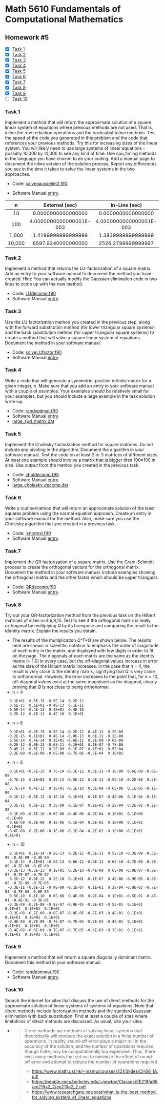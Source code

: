 # Math 5610 Fundamentals of Computational Mathematics

## Homework #5

- [x] [Task 1](#task-1)
- [x] [Task 2](#task-2)
- [x] [Task 3](#task-3)
- [x] [Task 4](#task-4)
- [x] [Task 5](#task-5)
- [x] [Task 6](#task-6)
- [x] [Task 7](#task-7)
- [x] [Task 8](#task-8)
- [x] [Task 9](#task-9)
- [ ] [Task 10](#task-10)

### Task 1
Implement a method that will return the approximate solution of a square linear system of equations where previous methods are not used. That is, inline the row reduction operations and the backsubstitution methods. Test the speed of the code you generated in this problem and the code that references your previous methods. Try this for increasing sizes of the linear system. You will likely need to use large systems of linear equations - possibly 10,000 by 10,000 to see any kind of time. Use cpu_timing methods in the language you have chosen to do your coding. Add a manual page to document the inline version of the solution process. Report any differences you see in the time it takes to solve the linear systems in the two approaches.
- Code: [solvegausselim2.f90](solvegausselim2.f90)

- Software Manual [entry](Software_Manual/solvegausselim2.md).



|   n    |     External (sec)      |      In-Line (sec)      |
| :----: | :---------------------: | :---------------------: |
|   10   |   0.0000000000000000    |   0.0000000000000000    |
|  100   | 4.0000000000000001E-003 | 4.0000000000000001E-003 |
| 1,000  |   1.4199999999999999    |   1.3839999999999999    |
| 10,000 |   6597.9240000000000    |   2526.2799999999997    |

  

### Task 2
Implement a method that returns the LU-factorization of a square matrix. Add an entry to your software manual to document the method you have created. Hint: You can actually modify the Gaussian elimination code in two lines to come up with the new method.
- Code: [LUdecomp.f90](LUdecomp.f90)
- Software Manual [entry](Software_Manual/LUdecomp.md).

### Task 3
Use the LU factorization method you created in the previous step, along with the forward substitution method (for lower triangular square systems) and the back substitution method (for upper triangular square systems) to create a method that will solve a square linear system of equations. Document the method in your software manual.
- Code: [solveLUfactor.f90](solveLUfactor.f90)
- Software Manual [entry](Software_Manual/solveLUfactor.md).

### Task 4
Write a code that will generate a symmetric, positive definite matrix for a given integer, n. Make sure that you add an entry to your software manual with a couple of examples. Your examples should be relatively small for your examples, but you should include a large example in the task solution write-up.
- Code: [randspdmat.f90](randspdmat.f90)
- Software Manual [entry](Software_Manual/randspdmat.md).
- [large_spd_matrix.dat](large_spd_matrix.dat)

### Task 5
Implement the Cholesky factorization method for square matrices. Do not include any pivoting in the algorithm. Document the algorithm in your software manual. Test the code on at least 2 or 3 matrices of different sizes. At least one example should involve a matrix that is bigger than 100×100 in size. Use output from the method you created in the previous task.
- Code: [choldecomp.f90](choldecomp.f90)
- Software Manual [entry](Software_Manual/choldecomp.md).
- [large_cholesky_decomp.dat](large_cholesky_decomp.dat)

### Task 6
Write a routine/method that will return an approximate solution of the least squares problem using the normal equation approach. Create an entry in your software manual for the method. Also, make sure you use the Cholesky algorithm that you created in a previous task.
- Code: [lsnormal.f90](lsnormal.f90)
- Software Manual [entry](Software_Manual/lsnormal.md).

### Task 7
Implement the QR factorization of a square matrix. Use the Gram-Schmidt process to create the orthogonal vectors for the orthogonal matrix. Document the method in your software manual. Include examples showing the orthogonal matrix and the other factor which should be upper triangular.
- Code: [QRdecomp.f90](QRdecomp.f90)
- Software Manual [entry](Software_Manual/QRdecomp.md).

### Task 8
Try out your QR-factorization method from the previous task on the Hilbert matrices of sizes n=4,6,8,10. Test to see if the orthogonal matrix is really orthogonal by multiplying _Q_ by its transpose and comparing the result to the identity matrix. Explain the results you obtain.
- The results of the multiplication _Q_^T*_Q_ are shown below. The results here are shown in scientific notation to emphasis the order of magnitude of each entry in the matrix, and displayed with few digits in order to fit on the page. The diagonals of each matrix are the same as the identity matrix (= 1.0) in every case, but the off-diagonal values increase in error as the size of the Hilbert matrix increases. In the case that n = 4, the result is very close to the identity matrix, signifying that _Q_ is very close to orthonormal.  However, the error increases to the point that, for n = 10, off-diagonal values exist at the same magnitude as the diagonal, clearly proving that _Q_ is not close to being orthonormal.
- n = 4
```
  0.1E+01  0.5E-15 -0.5E-14  0.2E-12
  0.5E-15  0.1E+01 -0.4E-13  0.1E-11
 -0.5E-14 -0.4E-13  0.1E+01  0.4E-10
  0.2E-12  0.1E-11  0.4E-10  0.1E+01
```

- n = 6
```
  0.1E+01 -0.2E-15  0.5E-14 -0.2E-12  0.4E-11  0.2E-09
 -0.2E-15  0.1E+01  0.4E-14 -0.9E-13  0.3E-11 -0.2E-09
  0.5E-14  0.4E-14  0.1E+01 -0.6E-11  0.2E-09 -0.6E-08
 -0.2E-12 -0.9E-13 -0.6E-11  0.1E+01  0.1E-07 -0.7E-06
  0.4E-11  0.3E-11  0.2E-09  0.1E-07  0.1E+01 -0.5E-04
  0.2E-09 -0.2E-09 -0.6E-08 -0.7E-06 -0.5E-04  0.1E+01
```

- n = 8
```
  0.1E+01 -0.7E-15  0.7E-14 -0.1E-12  0.3E-11 -0.1E-09  0.6E-08 -0.6E-08
 -0.7E-15  0.1E+01  0.4E-13 -0.5E-12  0.6E-11 -0.5E-10 -0.2E-08  0.2E-08
  0.7E-14  0.4E-13  0.1E+01 -0.1E-10  0.3E-09 -0.6E-08  0.1E-06 -0.1E-06
 -0.1E-12 -0.5E-12 -0.1E-10  0.1E+01  0.1E-07 -0.4E-06  0.1E-04 -0.1E-04
  0.3E-11  0.6E-11  0.3E-09  0.1E-07  0.1E+01 -0.2E-04  0.2E-02 -0.2E-02
 -0.1E-09 -0.5E-10 -0.6E-08 -0.4E-06 -0.2E-04  0.1E+01  0.1E+00 -0.1E+00
  0.6E-08 -0.2E-08  0.1E-06  0.1E-04  0.2E-02  0.1E+00  0.1E+01 -0.1E+01
 -0.6E-08  0.2E-08 -0.1E-06 -0.1E-04 -0.2E-02 -0.1E+00 -0.1E+01  0.1E+01
```

- n = 10
```
  0.1E+01  0.1E-14 -0.2E-13  0.2E-12 -0.3E-11  0.5E-10 -0.3E-09 -0.3E-09 -0.4E-09 -0.4E-09
  0.1E-14  0.1E+01 -0.5E-13  0.6E-12 -0.6E-11  0.6E-10 -0.7E-09 -0.7E-09 -0.7E-09 -0.6E-09
 -0.2E-13 -0.5E-13  0.1E+01  0.2E-10 -0.4E-09  0.6E-08 -0.8E-07 -0.8E-07 -0.7E-07 -0.7E-07
  0.2E-12  0.6E-12  0.2E-10  0.1E+01 -0.1E-07  0.4E-06 -0.9E-05 -0.8E-05 -0.7E-05 -0.7E-05
 -0.3E-11 -0.6E-11 -0.4E-09 -0.1E-07  0.1E+01  0.2E-04 -0.8E-03 -0.7E-03 -0.7E-03 -0.6E-03
  0.5E-10  0.6E-10  0.6E-08  0.4E-06  0.2E-04  0.1E+01 -0.5E-01 -0.4E-01 -0.4E-01 -0.3E-01
 -0.3E-09 -0.7E-09 -0.8E-07 -0.9E-05 -0.8E-03 -0.5E-01  0.1E+01  0.1E+01  0.1E+01  0.1E+01
 -0.3E-09 -0.7E-09 -0.8E-07 -0.8E-05 -0.7E-03 -0.4E-01  0.1E+01  0.1E+01  0.1E+01  0.1E+01
 -0.4E-09 -0.7E-09 -0.7E-07 -0.7E-05 -0.7E-03 -0.4E-01  0.1E+01  0.1E+01  0.1E+01  0.1E+01
 -0.4E-09 -0.6E-09 -0.7E-07 -0.7E-05 -0.6E-03 -0.3E-01  0.1E+01  0.1E+01  0.1E+01  0.1E+01
```


### Task 9
Implement a method that will return a square diagonally dominant matrix. Document this method in your software manual.
- Code: [randdommat.f90](randdommat.f90)
- Software Manual [entry](Software_Manual/randdommat.md).

### Task 10
Search the internet for sites that discuss the use of direct methods for the approximate solution of linear systems of systems of equations. Note that direct methods include factorization methods and the standard Gaussian elimination with back substitution. Find at least a couple of sites where limitations of direct methods are discussed. As usual, cite your sites.

- > Direct methods are methods of solving linear systems that theoretically will produce the exact solution in a finite number of operations. In reality, round-off error plays a major roll in the accuracy of the solution, and the number of operations required, though finite, may be computationally too expensive. Thus, there exist many methods that set out to minimize the effect of round-off error and attempt to reduce the number of operations required. 
  >
  > - https://www.math.ust.hk/~mamu/courses/231/Slides/CH06_1A.pdf
  > - https://people.eecs.berkeley.edu/~newton/Classes/EE219fa98/ee219a2_2/ee219a2_2.pdf
  > - https://www.researchgate.net/post/what_is_the_best_method_for_solving_system_of_linear_equations